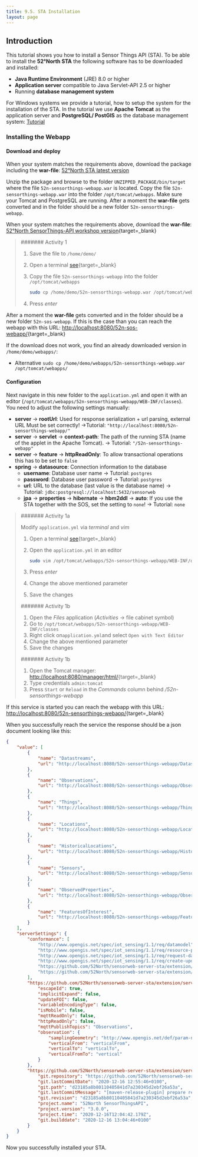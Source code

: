 ```yaml
---
title: 9.5. STA Installation
layout: page
---
```


## Introduction

This tutorial shows you how to install a Sensor Things API (STA). To be able to install the
__52°North STA__ the following software has to be downloaded and installed:

* __Java Runtime Environment__ (JRE) 8.0 or higher
* __Application server__ compatible to Java Servlet-API 2.5 or higher
* Running __database management system__

For Windows systems we provide a tutorial, how to setup the system for the installation of the STA.
In the tutorial we use __Apache Tomcat__ as the application server
and __PostgreSQL/ PostGIS__ as the database management system: [Tutorial](../89_installation_requirements_for_windows.md)

### Installing the Webapp

#### Download and deploy

When your system matches the requirements above, download the package including the __war-file__: [52°North STA latest version](https://github.com/52North/sensorweb-server-sta/releases/tag/v3.0.0)

Unzip the package and browse to the folder `UNZIPPED_PACKAGE/bin/target` where the file `52n-sensorthings-webapp.war`
is located. Copy the file `52n-sensorthings-webapp.war` into the folder `/opt/tomcat/webapps`. Make sure your Tomcat
and PostgreSQL are running. After a moment the __war-file__ gets converted and in the folder should be a new
folder `52n-sensorthings-webapp`.

When your system matches the requirements above, download the  __war-file__: [52°North SensorThings-API workshop version](http://52north.org/delivery/SensorWeb/Workshops/Frejus_2021/52n-sensorthings-webapp.war){target=_blank}

> ####### Activity 1
>  
> 1. Save the file to `/home/demo/`
> 1. Open a terminal [see](09_00b_virtualbox_introduction/#open-a-terminal){target=_blank}
> 1. Copy the file `52n-sensorthings-webapp` into the folder `/opt/tomcat/webapps`
>
>     ```sh
>     sudo cp /home/demo/52n-sensorthings-webapp.war /opt/tomcat/webapps/
>     ```
>
> 1. Press *enter*

After a moment the __war-file__ gets converted and in the folder should be a new
folder `52n-sos-webapp`. If this is the case than you can reach the webapp with this URL:
[http://localhost:8080/52n-sos-webapp/](http://localhost:8080/52n-sensorthings-webapp/){target=_blank}

If the download does not work, you find an already downloaded version in `/home/demo/webapps/`:

* Alternative `sudo cp /home/demo/webapps/52n-sensorthings-webapp.war /opt/tomcat/webapps/`

#### Configuration

Next navigate in this new folder to the `application.yml` and open it with
an editor (`/opt/tomcat/webapps/52n-sensorthings-webapp/WEB-INF/classes`). You need to adjust the following
settings manually:

* __server__ -> __rootUrl__: Used for response serialization + url parsing, external URL Must be set correctly! ->Tutorial: `"http://localhost:8080/52n-sensorthings-webapp/"`
* __server__ -> __servlet__ -> __context-path__: The path of the running STA (name of the applet in the Apache Tomcat). -> Tutorial: `"/52n-sensorthings-webapp"`
* __server__ -> __feature__ -> __httpReadOnly__: To allow transactional operations this has to be set to `false`
* __spring__ -> __datasource__: Connection information to the database
    * __username__: Database user name -> Tutorial: `postgres`
    * __password__: Database user password -> Tutorial: `postgres`
    * __url__: URL to the database (last value is the database name) -> Tutorial: `jdbc:postgresql://localhost:5432/sensorweb`
    * __jpa__ -> __properties__ -> __hibernate__ -> __hbm2ddl__ -> __auto__: If you use the STA together with the SOS, set the setting to `none`! -> Tutorial: `none`

> ####### Activity 1a
>  
> Modify `application.yml` via *terminal* and *vim*
>
> 1. Open a terminal [see](09_00b_virtualbox_introduction#open-a-terminal){target=_blank}
> 1. Open the `application.yml` in an editor
>
>     ```sh
>     sudo vim /opt/tomcat/webapps/52n-sensorthings-webapp/WEB-INF/classes/application.yml
>     ```
>
> 1. Press *enter*
> 1. Change the above mentioned parameter
> 1. Save the changes
>
> ####### Activity 1b
>  
> 1. Open the *Files* application (*Activities* -> file cabinet symbol)
> 1. Go to `/opt/tomcat/webapps/52n-sensorthings-webapp/WEB-INF/classes`
> 1. Right click on`application.yml`and select `Open with Text Editor`
> 1. Change the above mentioned parameter
> 1. Save the changes
>
> ####### Activity 1b
>  
> 1. Open the Tomcat manager: [http://localhost:8080/manager/html/](http://localhost:8080/manager/html/){target=_blank}
> 1. Type credentials `admin:tomcat`
> 1. Press `Start` or `Reload` in the *Commands* column behind */52n-sensorthings-webapp*

If this service is started you can reach the webapp with this URL:
[http://localhost:8080/52n-sensorthings-webapp/](http://localhost:8080/52n-sensorthings-webapp/){target=_blank}

When you successfully reach the service the response should be a json document looking like this:

```json
{
    "value": [
        {
            "name": "Datastreams",
            "url": "http://localhost:8080/52n-sensorthings-webapp/Datastreams"
        },
        {
            "name": "Observations",
            "url": "http://localhost:8080/52n-sensorthings-webapp/Observations"
        },
        {
            "name": "Things",
            "url": "http://localhost:8080/52n-sensorthings-webapp/Things"
        },
        {
            "name": "Locations",
            "url": "http://localhost:8080/52n-sensorthings-webapp/Locations"
        },
        {
            "name": "HistoricalLocations",
            "url": "http://localhost:8080/52n-sensorthings-webapp/HistoricalLocations"
        },
        {
            "name": "Sensors",
            "url": "http://localhost:8080/52n-sensorthings-webapp/Sensors"
        },
        {
            "name": "ObservedProperties",
            "url": "http://localhost:8080/52n-sensorthings-webapp/ObservedProperties"
        },
        {
            "name": "FeaturesOfInterest",
            "url": "http://localhost:8080/52n-sensorthings-webapp/FeaturesOfInterest"
        }
    ],
    "serverSettings": {
        "conformance": [
            "http://www.opengis.net/spec/iot_sensing/1.1/req/datamodel",
            "http://www.opengis.net/spec/iot_sensing/1.1/req/resource-path/resource-path-to-entities",
            "http://www.opengis.net/spec/iot_sensing/1.1/req/request-data",
            "http://www.opengis.net/spec/iot_sensing/1.1/req/create-update-delete",
            "https://github.com/52North/sensorweb-server-sta/extension/server-properties.md",
            "https://github.com/52North/sensorweb-server-sta/extension/server-version.md"
        ],
        "https://github.com/52North/sensorweb-server-sta/extension/server-properties.md": {
            "escapeId": true,
            "implicitExpand": false,
            "updateFOI": false,
            "variableEncodingType": false,
            "isMobile": false,
            "mqttReadOnly": false,
            "httpReadOnly": false,
            "mqttPublishTopics": "Observations",
            "observation": {
                "samplingGeometry": "http://www.opengis.net/def/param-name/OGC-OM/2.0/samplingGeometry",
                "verticalFrom": "verticalFrom",
                "verticalTo": "verticalTo",
                "verticalFromTo": "vertical"
            }
        },
        "https://github.com/52North/sensorweb-server-sta/extension/server-version.md": {
            "git.repository": "https://github.com/52North/sensorweb-server-sta",
            "git.lastCommitDate": "2020-12-16 12:55:46+0100",
            "git.path": "d23185a8b80110405841d7a230345d2ebf26a53a",
            "git.lastCommitMessage": "[maven-release-plugin] prepare release v3.0.0",
            "git.revision": "d23185a8b80110405841d7a230345d2ebf26a53a",
            "project.name": "52North SensorThingsAPI",
            "project.version": "3.0.0",
            "project.time": "2020-12-16T12:04:42.179Z",
            "git.builddate": "2020-12-16 13:04:46+0100"
        }
    }
}
```

Now you successfully installed your STA.

